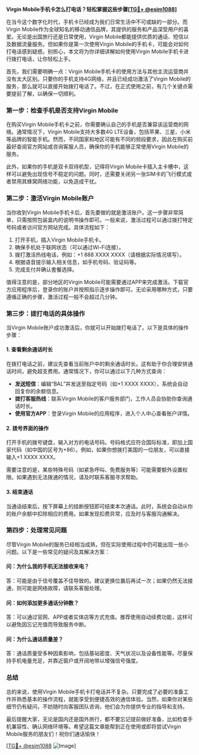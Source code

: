 **Virgin Mobile手机卡怎么打电话？轻松掌握这些步骤[[TG💪+ @esim1088](https://t.me/s/esim1088)]**

在当今这个数字化时代，手机卡已经成为我们日常生活中不可或缺的一部分。而Virgin Mobile作为全球知名的移动通信品牌，其提供的服务和产品深受用户的喜爱。无论是出国旅行还是日常使用，Virgin Mobile都能提供优质的通话、短信以及数据流量服务。但如果你是第一次使用Virgin Mobile的手机卡，可能会对如何打电话感到疑惑。别担心，本文将为你详细讲解如何使用Virgin Mobile手机卡进行拨打电话，让你轻松上手。

首先，我们需要明确一点：Virgin Mobile手机卡的使用方法与其他主流运营商并没有太大区别。只要你的手机支持4G网络，并且已经成功激活了Virgin Mobile的服务，那么就可以直接开始拨打电话了。不过，在正式使用之前，有几个关键点需要提前了解，以确保一切顺利。

### **第一步：检查手机是否支持Virgin Mobile**
在购买Virgin Mobile手机卡之前，你需要确认自己的手机是否兼容该运营商的网络。通常情况下，Virgin Mobile支持大多数4G LTE设备，包括苹果、三星、小米等品牌的智能手机。然而，不同国家和地区可能有不同的频段要求，因此在购买前最好查阅官方网站或咨询客服人员，确保你的手机能够正常使用Virgin Mobile的服务。

此外，如果你的手机是双卡双待机型，记得将Virgin Mobile卡插入主卡槽中，这样可以避免出现信号不稳定的问题。同时，还需要关闭另一张SIM卡的飞行模式或者禁用其蜂窝网络功能，以免造成干扰。

### **第二步：激活Virgin Mobile账户**
当你收到Virgin Mobile手机卡后，首先要做的就是激活账户。这一步骤非常简单，只需按照包装盒内的说明书操作即可。一般来说，激活过程可以通过拨打特定号码或者访问官方网站完成。具体流程如下：

1. 打开手机，插入Virgin Mobile手机卡。
2. 确保手机处于联网状态（可以通过Wi-Fi连接）。
3. 拨打激活热线电话，例如：+1 888 XXXX XXXX（请根据实际情况填写）。
4. 根据语音提示输入相关信息，如手机号码、验证码等。
5. 完成支付并确认套餐选择。

值得注意的是，部分地区的Virgin Mobile可能需要通过APP来完成激活。下载官方应用程序后，登录你的账户并按照指示逐步操作即可。无论采用哪种方式，只要遵循正确的步骤，激活过程一般不会超过几分钟。

### **第三步：拨打电话的具体操作**
当Virgin Mobile账户成功激活后，你就可以开始拨打电话了。以下是具体的操作步骤：

#### **1. 查看剩余通话时长**
在拨打电话之前，建议先查看当前账户中的剩余通话时长。这有助于你合理安排通话时间，避免超支费用。通常情况下，你可以通过以下几种方式查询：

- **发送短信**：编辑“BAL”并发送至指定号码（如+1 XXXX XXXX），系统会自动回复你的余额信息。
- **拨打客服热线**：联系Virgin Mobile的客户服务部门，工作人员会协助你查询通话时长。
- **使用官方APP**：登录Virgin Mobile的应用程序，进入个人中心查看账户详情。

#### **2. 拨号界面的操作**
打开手机的拨号键盘，输入对方的电话号码。号码格式应符合国际标准，即加上国家代码（如中国的区号为+86）。例如，如果你想拨打美国的一位朋友，可以直接输入+1 XXXX XXXX。

需要注意的是，某些特殊号码（如紧急呼叫、免费服务等）可能需要额外设置权限。如果遇到无法拨通的情况，请及时联系客服寻求帮助。

#### **3. 结束通话**
当通话结束后，按下屏幕上的挂断按钮即可结束本次通话。此时，系统会自动从你的账户余额中扣除相应的费用。如果发现扣费异常，应及时与客服沟通解决。

### **第四步：处理常见问题**
尽管Virgin Mobile的服务已经相当成熟，但在实际使用过程中仍可能出现一些小问题。以下是一些常见的疑问及其解决方案：

#### **问：为什么我的手机无法接收来电？**
答：可能是由于信号覆盖不佳导致的。建议更换位置后再试一次；如果仍然无法接通，则可能是网络故障，请联系客服处理。

#### **问：如何添加更多通话分钟数？**
答：可以通过官网、APP或者实体店等方式充值。推荐使用自动续费功能，这样可以避免因忘记充值而导致服务中断。

#### **问：为什么通话质量差？**
答：通话质量受多种因素影响，包括基站密度、天气状况以及设备性能等。尽量保持手机电量充足，并靠近窗户或开阔地带以增强信号强度。

### **总结**
总的来说，使用Virgin Mobile手机卡打电话并不复杂。只要完成了必要的准备工作并熟悉基本的操作流程，就能享受到便捷高效的通信体验。当然，如果你对某些细节仍有疑问，不妨随时向客服团队咨询，他们会为你提供专业的指导和支持。

最后提醒大家，无论是国内还是国外旅行，都不要忘记提前做好准备，比如检查手机兼容性、确认网络环境等。希望这篇文章能帮到正在使用或即将尝试Virgin Mobile服务的朋友们！祝你们通话愉快！

[[TG💪+ @esim1088](https://t.me/s/esim1088) ![Image](https://i.postimg.cc/4NQfJmqS/Snipaste-2025-05-13-00-14-12.png)]